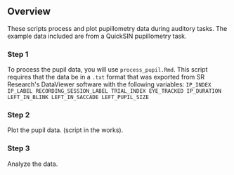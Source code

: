 
## Overview
These scripts process and plot pupillometry data during auditory tasks. The example data included are from a QuickSIN pupillometry task.

### Step 1
To process the pupil data, you will use `process_pupil.Rmd`. This script requires that the data be in a `.txt` format that was exported from SR Research's DataViewer software with the following variables: `IP_INDEX
IP_LABEL
RECORDING_SESSION_LABEL
TRIAL_INDEX
EYE_TRACKED
IP_DURATION
LEFT_IN_BLINK
LEFT_IN_SACCADE
LEFT_PUPIL_SIZE`

### Step 2
Plot the pupil data. (script in the works).


### Step 3
Analyze the data.
